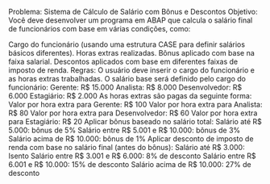 Problema: Sistema de Cálculo de Salário com Bônus e Descontos
Objetivo:
Você deve desenvolver um programa em ABAP que calcula o salário final de funcionários com base em várias condições, como:

Cargo do funcionário (usando uma estrutura CASE para definir salários básicos diferentes).
Horas extras realizadas.
Bônus aplicado com base na faixa salarial.
Descontos aplicados com base em diferentes faixas de imposto de renda.
Regras:
O usuário deve inserir o cargo do funcionário e as horas extras trabalhadas.
O salário base será definido pelo cargo do funcionário:
Gerente: R$ 15.000
Analista: R$ 8.000
Desenvolvedor: R$ 6.000
Estagiário: R$ 2.000
As horas extras são pagas da seguinte forma:
Valor por hora extra para Gerente: R$ 100
Valor por hora extra para Analista: R$ 80
Valor por hora extra para Desenvolvedor: R$ 60
Valor por hora extra para Estagiário: R$ 20
Aplicar bônus baseado no salário total:
Salário até R$ 5.000: bônus de 5%
Salário entre R$ 5.001 e R$ 10.000: bônus de 3%
Salário acima de R$ 10.000: bônus de 1%
Aplicar desconto de imposto de renda com base no salário final (antes do bônus):
Salário até R$ 3.000: Isento
Salário entre R$ 3.001 e R$ 6.000: 8% de desconto
Salário entre R$ 6.001 e R$ 10.000: 15% de desconto
Salário acima de R$ 10.000: 27% de desconto